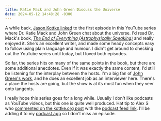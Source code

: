 ```yaml
---
title: Katie Mack and John Green Discuss the Universe
date: 2024-05-12 14:48:28 -0300
---
```


A while back, [Jason Kottke linked](https://kottke.org/24/04/0044494-the-first-episode-of-the) to the first episode in this YouTube series where Dr. Katie Mack and John Green chat about the universe. I'd read Dr. Mack's book, [*The End of Everything (Astrophysically Speaking)*](https://www.astrokatie.com/book) and really enjoyed it. She's an excellent writer, and made some heady concepts easy to follow using plain language and humour. I didn't get around to checking out the YouTube series until today, but I loved both episodes.

So far, the series hits on many of the same points in the book, but there are some additional anecdotes. Even if it was exactly the same content, I'd still be listening for the interplay between the hosts. I'm a big fan of [John Green's work](https://www.johngreenbooks.com), and he does an excellent job as an interviewer here. There's a place the hosts are going, but the show is at its most fun when they veer onto tangents.

I really hope this series goes for a long while. Usually I don't like podcasts as YouTube videos, but this one is quite well produced. Hat tip to Alex S who [commented on the kottke.org post](https://kottke.org/24/04/0044494-the-first-episode-of-the#cmt-4632) with the [podcast feed link](https://feeds.simplecast.com/ASAdCBih). I'll be adding it to my [podcast app](https://overcast.fm) so I don't miss an episode.
